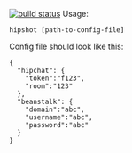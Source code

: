 [![build status](https://secure.travis-ci.org/dleavitt/hipshot.png)](http://travis-ci.org/dleavitt/hipshot)
Usage:

	hipshot [path-to-config-file]

Config file should look like this:

	{
	  "hipchat": {
	    "token":"f123",
	    "room":"123"
	  },
	  "beanstalk": {
	    "domain":"abc",
	    "username":"abc",
	    "password":"abc"
	  }
	}